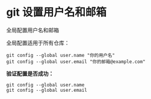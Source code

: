 # git 设置用户名和邮箱
全局配置用户名和邮箱

全局配置适用于所有仓库：
```shell
git config --global user.name "你的用户名"
git config --global user.email "你的邮箱@example.com"
```
**验证配置是否成功：**
```shell
git config --global user.name
git config --global user.email
```
